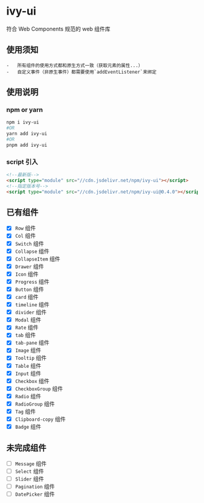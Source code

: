 # ivy-ui

符合 Web Components 规范的 web 组件库

## 使用须知

```
-   所有组件的使用方式都和原生方式一致（获取元素的属性...）
-   自定义事件（非原生事件）都需要使用`addEventListener`来绑定
```

## 使用说明

### npm or yarn

```bash
npm i ivy-ui
#OR
yarn add ivy-ui
#OR
pnpm add ivy-ui
```

### script 引入

```html
<!--最新版-->
<script type="module" src="//cdn.jsdelivr.net/npm/ivy-ui"></script>
<!--指定版本号-->
<script type="module" src="//cdn.jsdelivr.net/npm/ivy-ui@0.4.0"></script>
```

## 已有组件

-   [x] `Row` 组件
-   [x] `Col` 组件
-   [x] `Switch` 组件
-   [x] `Collapse` 组件
-   [x] `CollapseItem` 组件
-   [x] `Drawer` 组件
-   [x] `Icon` 组件
-   [x] `Progress` 组件
-   [x] `Button` 组件
-   [x] `card` 组件
-   [x] `timeline` 组件
-   [x] `divider` 组件
-   [x] `Modal` 组件
-   [x] `Rate` 组件
-   [x] `tab` 组件
-   [x] `tab-pane` 组件
-   [x] `Image` 组件
-   [x] `Tooltip` 组件
-   [x] `Table` 组件
-   [x] `Input` 组件
-   [x] `Checkbox` 组件
-   [x] `CheckboxGroup` 组件
-   [x] `Radio` 组件
-   [x] `RadioGroup` 组件
-   [x] `Tag` 组件
-   [x] `Clipboard-copy` 组件
-   [x] `Badge` 组件

## 未完成组件

-   [ ] `Message` 组件
-   [ ] `Select` 组件
-   [ ] `Slider` 组件
-   [ ] `Pagination` 组件
-   [ ] `DatePicker` 组件
